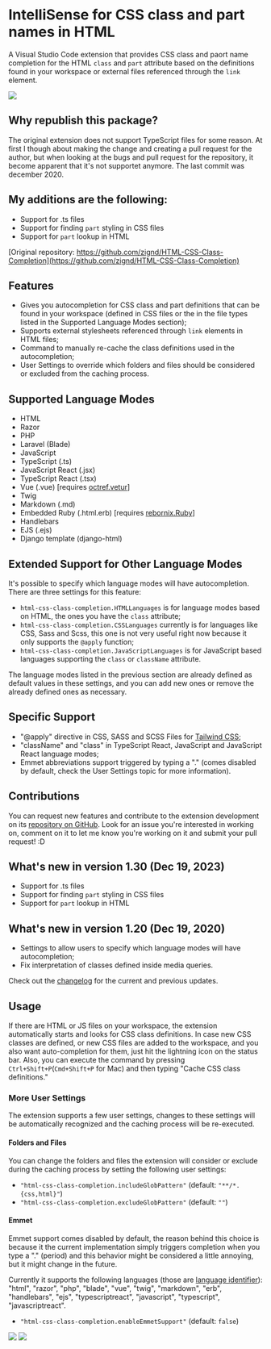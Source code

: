 # IntelliSense for CSS class and part names in HTML

A Visual Studio Code extension that provides CSS class and paort name completion for the HTML `class` and `part` attribute based on the definitions found in your workspace or external files referenced through the `link` element.

![](https://i.imgur.com/5crMfTj.gif)

## Why republish this package?
The original extension does not support TypeScript files for some reason. At first I though about making the change and creating a pull request for the author, but when looking at the bugs and pull request for the repository, it become apparent that it's not supportet anymore. The last commit was december 2020.

## My additions are the following:
* Support for .ts files
* Support for finding `part` styling in CSS files
* Support for `part` lookup in HTML

[Original repository: https://github.com/zignd/HTML-CSS-Class-Completion](https://github.com/zignd/HTML-CSS-Class-Completion)
 

## Features
* Gives you autocompletion for CSS class and part definitions that can be found in your workspace (defined in CSS files or the in the file types listed in the Supported Language Modes section);
* Supports external stylesheets referenced through `link` elements in HTML files;
* Command to manually re-cache the class definitions used in the autocompletion;
* User Settings to override which folders and files should be considered or excluded from the caching process.

## Supported Language Modes
* HTML
* Razor
* PHP
* Laravel (Blade)
* JavaScript
* TypeScript (.ts)
* JavaScript React (.jsx)
* TypeScript React (.tsx)
* Vue (.vue) [requires [octref.vetur](https://marketplace.visualstudio.com/items?itemName=octref.vetur)]
* Twig
* Markdown (.md)
* Embedded Ruby (.html.erb) [requires [rebornix.Ruby](https://marketplace.visualstudio.com/items?itemName=rebornix.Ruby)]
* Handlebars
* EJS (.ejs)
* Django template (django-html)

## Extended Support for Other Language Modes

It's possible to specify which language modes will have autocompletion. There are three settings for this feature:
* `html-css-class-completion.HTMLLanguages` is for language modes based on HTML, the ones you have the `class` attribute;
* `html-css-class-completion.CSSLanguages` currently is for languages like CSS, Sass and Scss, this one is not very useful right now because it only supports the `@apply` function;
* `html-css-class-completion.JavaScriptLanguages` is for JavaScript based languages supporting the `class` or `className` attribute.

The language modes listed in the previous section are already defined as default values in these settings, and you can add new ones or remove the already defined ones as necessary.

## Specific Support
* "@apply" directive in CSS, SASS and SCSS Files for [Tailwind CSS](https://tailwindcss.com);
* "className" and "class" in TypeScript React, JavaScript and JavaScript React language modes;
* Emmet abbreviations support triggered by typing a "." (comes disabled by default, check the User Settings topic for more information).

## Contributions
You can request new features and contribute to the extension development on its [repository on GitHub](https://github.com/Zignd/HTML-CSS-Class-Completion/issues). Look for an issue you're interested in working on, comment on it to let me know you're working on it and submit your pull request! :D

## What's new in version 1.30 (Dec 19, 2023)
* Support for .ts files
* Support for finding `part` styling in CSS files
* Support for `part` lookup in HTML

## What's new in version 1.20 (Dec 19, 2020)
* Settings to allow users to specify which language modes will have autocompletion;
* Fix interpretation of classes defined inside media queries.

Check out the [changelog](https://github.com/zignd/HTML-CSS-Class-Completion/blob/master/CHANGELOG.md) for the current and previous updates.

## Usage
If there are HTML or JS files on your workspace, the extension automatically starts and looks for CSS class definitions. In case new CSS classes are defined, or new CSS files are added to the workspace, and you also want auto-completion for them, just hit the lightning icon on the status bar. Also, you can execute the command by pressing `Ctrl+Shift+P`(`Cmd+Shift+P` for Mac) and then typing "Cache CSS class definitions."

### More User Settings
The extension supports a few user settings, changes to these settings will be automatically recognized and the caching process will be re-executed.

#### Folders and Files

You can change the folders and files the extension will consider or exclude during the caching process by setting the following user settings:

* `"html-css-class-completion.includeGlobPattern"` (default: `"**/*.{css,html}"`)
* `"html-css-class-completion.excludeGlobPattern"` (default: `""`)

#### Emmet

Emmet support comes disabled by default, the reason behind this choice is because it the current implementation simply triggers completion when you type a "." (period) and this behavior might be considered a little annoying, but it might change in the future.

Currently it supports the following languages (those are [language identifier](https://code.visualstudio.com/docs/languages/identifiers#_known-language-identifiers)): "html", "razor", "php", "blade", "vue", "twig", "markdown", "erb", "handlebars", "ejs", "typescriptreact", "javascript", "typescript", "javascriptreact".

* `"html-css-class-completion.enableEmmetSupport"` (default: `false`)

![](https://i.imgur.com/O7NjEUW.gif)
![](https://i.imgur.com/uyiXqMb.gif)
